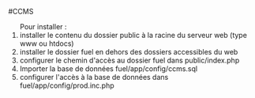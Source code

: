 #CCMS

<ol>Pour installer :
<li>installer le contenu du dossier public à la racine du serveur web (type www ou htdocs)</li>
<li>installer le dossier fuel en dehors des dossiers accessibles du web</li>
<li>configurer le chemin d'accès au dossier fuel dans public/index.php</li>
<li>Importer la base de données fuel/app/config/ccms.sql</li>
<li>configurer l'accès à la base de données dans fuel/app/config/prod.inc.php</li>
</ol>
